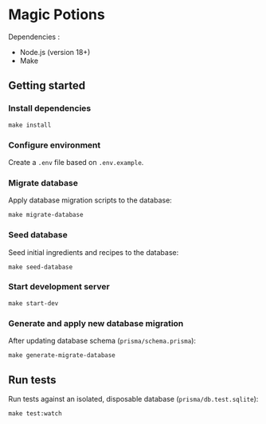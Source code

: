 # Magic Potions

Dependencies :

- Node.js (version 18+)
- Make

## Getting started

### Install dependencies

```
make install
```

### Configure environment

Create a `.env` file based on `.env.example`.

### Migrate database

Apply database migration scripts to the database:

```
make migrate-database
```

### Seed database

Seed initial ingredients and recipes to the database:

```
make seed-database
```

### Start development server

```
make start-dev
```

### Generate and apply new database migration

After updating database schema (`prisma/schema.prisma`):

```
make generate-migrate-database
```

## Run tests

Run tests against an isolated, disposable database (`prisma/db.test.sqlite`):

```
make test:watch
```
